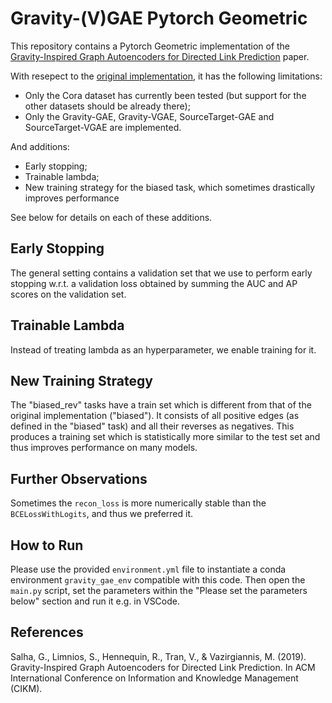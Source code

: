# Gravity-(V)GAE Pytorch Geometric

This repository contains a Pytorch Geometric implementation of the [Gravity-Inspired Graph Autoencoders for Directed Link Prediction](https://doi.org/10.1145/3357384.3358023) paper.

With resepect to the [original implementation](https://github.com/deezer/gravity_graph_autoencoders), it has the following limitations:

- Only the Cora dataset has currently been tested (but support for the other datasets should be already there);
- Only the Gravity-GAE, Gravity-VGAE, SourceTarget-GAE and SourceTarget-VGAE are implemented.

And additions:

- Early stopping;
- Trainable lambda;
- New training strategy for the biased task, which sometimes drastically improves performance

See below for details on each of these additions.

## Early Stopping

The general setting contains a validation set that we use to perform early stopping w.r.t. a validation loss obtained by summing the AUC and AP scores on the validation set.

## Trainable Lambda

Instead of treating lambda as an hyperparameter, we enable training for it.

## New Training Strategy

The "biased_rev" tasks have a train set which is different from that of the original implementation ("biased"). It consists of all positive edges (as defined in the "biased" task) and all their reverses as negatives. This produces a training set which is statistically more similar to the test set and thus improves performance on many models.

## Further Observations

Sometimes the `recon_loss` is more numerically stable than the `BCELossWithLogits`, and thus we preferred it.

## How to Run

Please use the provided `environment.yml` file to instantiate a conda environment `gravity_gae_env` compatible with this code. Then open the `main.py` script, set the parameters within the "Please set the parameters below" section and run it e.g. in VSCode.

## References

Salha, G., Limnios, S., Hennequin, R., Tran, V., & Vazirgiannis, M. (2019). Gravity-Inspired Graph Autoencoders for Directed Link Prediction. In ACM International Conference on Information and Knowledge Management (CIKM).
